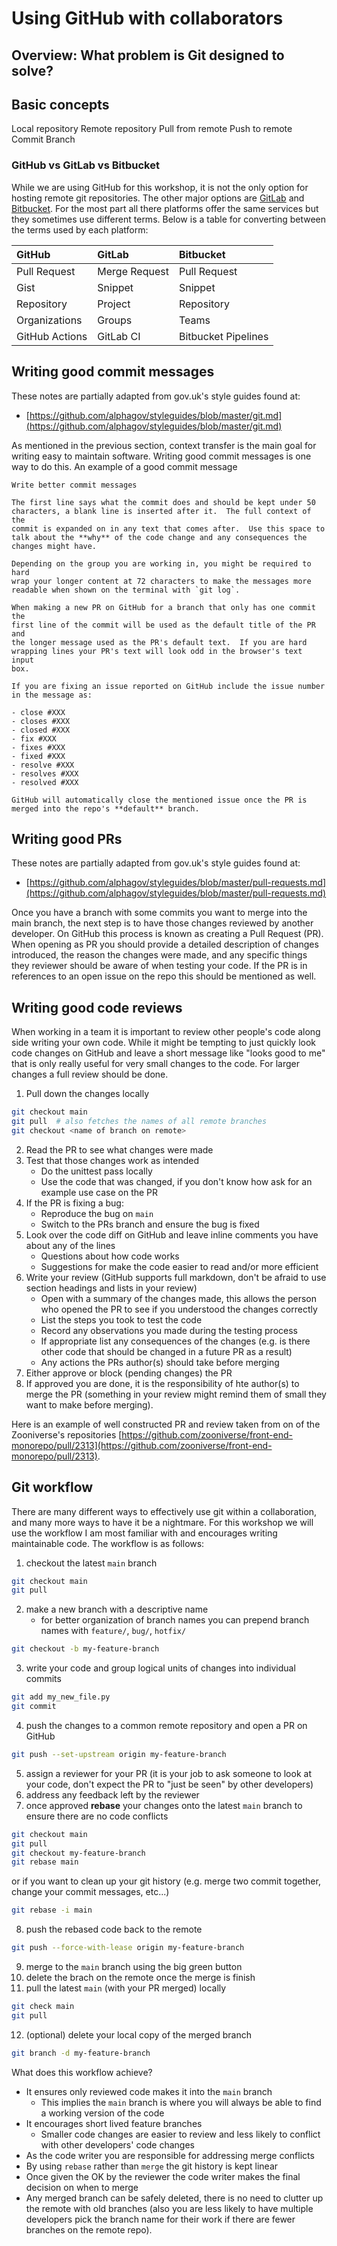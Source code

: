 # Using GitHub with collaborators 

## Overview: What problem is Git designed to solve?

## Basic concepts
Local repository
Remote repository
Pull from remote
Push to remote
Commit
Branch

### GitHub vs GitLab vs Bitbucket

While we are using GitHub for this workshop, it is not the only option for hosting remote git repositories.  The other major options are [GitLab](https://about.gitlab.com/) and [Bitbucket](https://bitbucket.org/product/).  For the most part all there platforms offer the same services but they sometimes use different terms.  Below is a table for converting between the terms used by each platform:

| GitHub         | GitLab        | Bitbucket           |
| :------------- | :------------ | :------------------ |
| Pull Request   | Merge Request | Pull Request        |
| Gist           | Snippet       | Snippet             |
| Repository     | Project       | Repository          |
| Organizations  | Groups        | Teams               |
| GitHub Actions | GitLab CI     | Bitbucket Pipelines |

## Writing good commit messages

These notes are partially adapted from gov.uk's style guides found at:

- [https://github.com/alphagov/styleguides/blob/master/git.md](https://github.com/alphagov/styleguides/blob/master/git.md)

As mentioned in the previous section, context transfer is the main goal for writing easy to maintain software.  Writing good commit messages is one way to do this.  An example of a good commit message

```
Write better commit messages

The first line says what the commit does and should be kept under 50
characters, a blank line is inserted after it.  The full context of the
commit is expanded on in any text that comes after.  Use this space to
talk about the **why** of the code change and any consequences the
changes might have.

Depending on the group you are working in, you might be required to hard
wrap your longer content at 72 characters to make the messages more
readable when shown on the terminal with `git log`.

When making a new PR on GitHub for a branch that only has one commit the
first line of the commit will be used as the default title of the PR and
the longer message used as the PR's default text.  If you are hard
wrapping lines your PR's text will look odd in the browser's text input
box.

If you are fixing an issue reported on GitHub include the issue number
in the message as:

- close #XXX
- closes #XXX
- closed #XXX
- fix #XXX
- fixes #XXX
- fixed #XXX
- resolve #XXX
- resolves #XXX
- resolved #XXX

GitHub will automatically close the mentioned issue once the PR is
merged into the repo's **default** branch.
```

## Writing good PRs

These notes are partially adapted from gov.uk's style guides found at:

- [https://github.com/alphagov/styleguides/blob/master/pull-requests.md](https://github.com/alphagov/styleguides/blob/master/pull-requests.md)

Once you have a branch with some commits you want to merge into the main branch, the next step is to have those changes reviewed by another developer.  On GitHub this process is known as creating a Pull Request (PR).  When opening as PR you should provide a detailed description of changes introduced, the reason the changes were made, and any specific things they reviewer should be aware of when testing your code.  If the PR is in references to an open issue on the repo this should be mentioned as well.

## Writing good code reviews

When working in a team it is important to review other people's code along side writing your own code.  While it might be tempting to just quickly look code changes on GitHub and leave a short message like "looks good to me" that is only really useful for very small changes to the code.  For larger changes a full review should be done.

1. Pull down the changes locally
```bash
git checkout main
git pull  # also fetches the names of all remote branches
git checkout <name of branch on remote>
```
2. Read the PR to see what changes were made
3. Test that those changes work as intended
    - Do the unittest pass locally
    - Use the code that was changed, if you don't know how ask for an example use case on the PR
4. If the PR is fixing a bug:
    - Reproduce the bug on `main`
    - Switch to the PRs branch and ensure the bug is fixed
5. Look over the code diff on GitHub and leave inline comments you have about any of the lines
    - Questions about how code works
    - Suggestions for make the code easier to read and/or more efficient
6. Write your review (GitHub supports full markdown, don't be afraid to use section headings and lists in your review)
    - Open with a summary of the changes made, this allows the person who opened the PR to see if you understood the changes correctly
    - List the steps you took to test the code
    - Record any observations you made during the testing process
    - If appropriate list any consequences of the changes (e.g. is there other code that should be changed in a future PR as a result)
    - Any actions the PRs author(s) should take before merging
7. Either approve or block (pending changes) the PR
8. If approved you are done, it is the responsibility of hte author(s) to merge the PR (something in your review might remind them of small they want to make before merging).

Here is an example of well constructed PR and review taken from on of the Zooniverse's repositories [https://github.com/zooniverse/front-end-monorepo/pull/2313](https://github.com/zooniverse/front-end-monorepo/pull/2313).

## Git workflow

There are many different ways to effectively use git within a collaboration, and many more ways to have it be a nightmare.  For this workshop we will use the workflow I am most familiar with and encourages writing maintainable code.  The workflow is as follows:

1. checkout the latest `main` branch
```bash
git checkout main
git pull
```
2. make a new branch with a descriptive name
    - for better organization of branch names you can prepend branch names with `feature/`, `bug/`, `hotfix/`
```bash
git checkout -b my-feature-branch
```
3. write your code and group logical units of changes into individual commits
```bash
git add my_new_file.py
git commit
```
4. push the changes to a common remote repository and open a PR on GitHub
```bash
git push --set-upstream origin my-feature-branch
```
5. assign a reviewer for your PR (it is your job to ask someone to look at your code, don't expect the PR to "just be seen" by other developers)
6. address any feedback left by the reviewer
7. once approved **rebase** your changes onto the latest `main` branch to ensure there are no code conflicts
```bash
git checkout main
git pull
git checkout my-feature-branch
git rebase main
```
or if you want to clean up your git history (e.g. merge two commit together, change your commit messages, etc...)
```bash
git rebase -i main
```
8. push the rebased code back to the remote
```bash
git push --force-with-lease origin my-feature-branch
```
9. merge to the `main` branch using the big green button
10. delete the brach on the remote once the merge is finish
11. pull the latest `main` (with your PR merged) locally
```bash
git check main
git pull
```
12. (optional) delete your local copy of the merged branch
```bash
git branch -d my-feature-branch
```

What does this workflow achieve?
- It ensures only reviewed code makes it into the `main` branch
    - This implies the `main` branch is where you will always be able to find a working version of the code
- It encourages short lived feature branches
    - Smaller code changes are easier to review and less likely to conflict with other developers' code changes
- As the code writer you are responsible for addressing merge conflicts
- By using `rebase` rather than `merge` the git history is kept linear
- Once given the OK by the reviewer the code writer makes the final decision on when to merge
- Any merged branch can be safely deleted, there is no need to clutter up the remote with old branches (also you are less likely to have multiple developers pick the branch name for their work if there are fewer branches on the remote repo).
